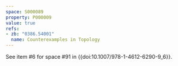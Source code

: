 ```yaml
---
space: S000089
property: P000009
value: true
refs:
- zb: "0386.54001"
  name: Counterexamples in Topology
---
```


See item #6 for space #91 in {{doi:10.1007/978-1-4612-6290-9_6}}.
